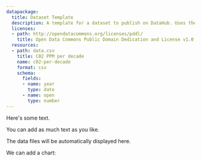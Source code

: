 ```yaml
---
datapackage:
  title: Dataset Template
  description: A template for a dataset to publish on DataHub. Uses the Data Package metadata.
  licenses:
  - path: http://opendatacommons.org/licenses/pddl/
    title: Open Data Commons Public Domain Dedication and License v1.0
  resources:
  - path: data.csv
    title: C02 PPM per decade
    name: c02-per-decade
    format: csv
    schema:
      fields:
      - name: year
        type: date
      - name: open
        type: number
---
```


Here's some text.

You can add as much text as you like.

The data files will be automatically displayed here.

We can add a chart:

<LineChart
  data="./data.csv"
  title="BTCxUSD"
  xAxis="year"
  yAxis="volume"
/>
